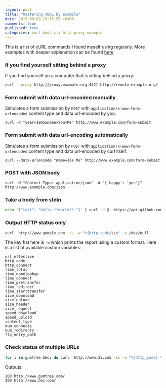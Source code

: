 ```yaml
---
layout: post
title: "Mastering cURL by example"
date: 2015-09-09 19:13:57 +0100
comments: true
published: true
categories: curl bash cli http proxy example
---
```


This is a list of cURL commands I found myself using regularly. More examples with deeper explanation can be 
found [here](http://curl.haxx.se/docs/httpscripting.html) 

### If you find yourself sitting behind a proxy

If you find yourself on a computer that is sitting behind a proxy:

```bash
curl --proxy http://proxy.example.org:4321 http://remote.example.org/
```

### Form submit with data url-encoded manually

Simulates a form submission by `POST` with `application/x-www-form-urlencoded` content type and data url-encoded by you. 

```
curl -d "year=1905&name=You+Me" http://www.example.com/form-submit
```

### Form submit with data url-encoding automatically

Simulates a form submission by `POST` with `application/x-www-form-urlencoded` content type and data url-encoded by curl itself. 

```
curl --data-urlencode "name=Joe Me" http://www.example.com/form-submit
```

### POST with JSON body
```
curl -H "Content-Type: application/json" -d "{'happy': 'yes'}" http://www.example.com/json
```

### Take a body from stdin

```bash
echo '{"text": "Hello **world**!"}' | curl -d @- https://api.github.com/markdown
```

### Output HTTP status only

```bash
curl  http://www.google.com -sL -w "%{http_code}\\n" -o /dev/null
```

The key flat here is ```-w``` which prints the report using a custom format. Here is a list of available custom variables:

    url_effective
    http_code
    http_connect
    time_total
    time_namelookup
    time_connect
    time_pretransfer
    time_redirect
    time_starttransfer
    size_download
    size_upload
    size_header
    size_request
    speed_download
    speed_upload
    content_type
    num_connects
    num_redirects
    ftp_entry_path

### Check status of multiple URLs

```bash
for i in gumtree bbc; do curl  http://www.$i.com -sL -w "%{http_code} %{url_effective}\\n" -o /dev/null; done
```

Outputs:
```
200 http://www.gumtree.com/
200 http://www.bbc.com/
```


